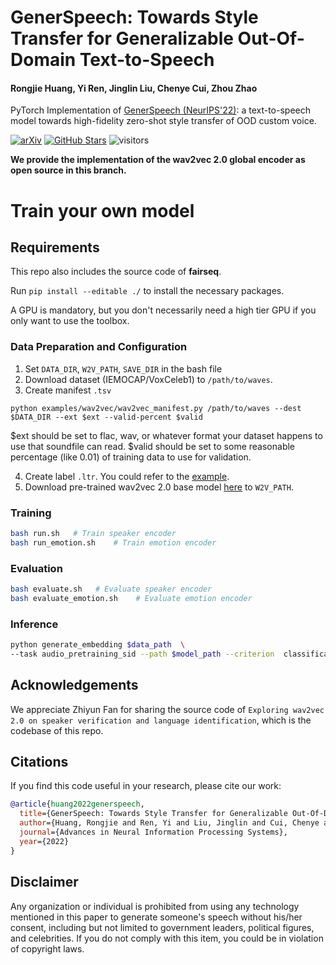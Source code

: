 # GenerSpeech: Towards Style Transfer for Generalizable Out-Of-Domain Text-to-Speech

#### Rongjie Huang, Yi Ren, Jinglin Liu, Chenye Cui, Zhou Zhao

PyTorch Implementation of [GenerSpeech (NeurIPS'22)](https://arxiv.org/abs/2205.07211): a text-to-speech model towards high-fidelity zero-shot style transfer of OOD custom voice.

[![arXiv](https://img.shields.io/badge/arXiv-Paper-<COLOR>.svg)](https://arxiv.org/abs/2205.07211)
[![GitHub Stars](https://img.shields.io/github/stars/Rongjiehuang/GenerSpeech?style=social)](https://github.com/Rongjiehuang/GenerSpeech)
![visitors](https://visitor-badge.glitch.me/badge?page_id=Rongjiehuang/GenerSpeech)

**We provide the implementation of the wav2vec 2.0 global encoder as open source in this branch.**

# Train your own model

## Requirements

This repo also includes the source code of **fairseq**.

Run `pip install --editable ./` to install the necessary packages.

A GPU is mandatory, but you don't necessarily need a high tier GPU if you only want to use the toolbox.


### Data Preparation and Configuration ##
1. Set `DATA_DIR`, `W2V_PATH`, `SAVE_DIR` in the bash file
2. Download dataset (IEMOCAP/VoxCeleb1) to `/path/to/waves`.
3. Create manifest `.tsv`
```
python examples/wav2vec/wav2vec_manifest.py /path/to/waves --dest $DATA_DIR --ext $ext --valid-percent $valid
```
$ext should be set to flac, wav, or whatever format your dataset happens to use that soundfile can read.
$valid should be set to some reasonable percentage (like 0.01) of training data to use for validation.

4. Create label `.ltr`. You could refer to the [example](exp/data/VOX1).
5. Download pre-trained wav2vec 2.0 base model [here](https://github.com/facebookresearch/fairseq/blob/main/examples/wav2vec/README.md) to `W2V_PATH`.



### Training 
```bash
bash run.sh   # Train speaker encoder
bash run_emotion.sh    # Train emotion encoder
```

### Evaluation

```bash
bash evaluate.sh   # Evaluate speaker encoder
bash evaluate_emotion.sh    # Evaluate emotion encoder
```

### Inference

```bash
python generate_embedding $data_path  \
--task audio_pretraining_sid --path $model_path --criterion  classification_amsoftmax
```

## Acknowledgements
We appreciate Zhiyun Fan for sharing the source code of ```Exploring wav2vec 2.0 on speaker verification and language identification```, which is the codebase of this repo.

## Citations ##
If you find this code useful in your research, please cite our work:
```bib
@article{huang2022generspeech,
  title={GenerSpeech: Towards Style Transfer for Generalizable Out-Of-Domain Text-to-Speech Synthesis},
  author={Huang, Rongjie and Ren, Yi and Liu, Jinglin and Cui, Chenye and Zhao, Zhou},
  journal={Advances in Neural Information Processing Systems},
  year={2022}
}
```

## Disclaimer ##
Any organization or individual is prohibited from using any technology mentioned in this paper to generate someone's speech without his/her consent, including but not limited to government leaders, political figures, and celebrities. If you do not comply with this item, you could be in violation of copyright laws.
